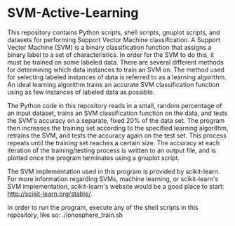 # SVM-Active-Learning
This repository contains Python scripts, shell scripts, gnuplot scripts, and datasets for performing Support Vector Machine classification. A Support Vector Machine (SVM) is a binary classification function that assigns a binary label to a set of characteristics. In order for the SVM to do this, it must be trained on some labeled data. There are several different methods for determining which data instances to train an SVM on. The method used for selecting labeled instances of data is referred to as a learning algorithm. An ideal learning algorithm trains an accurate SVM classification function using as few instances of labeled data as possible.

The Python code in this repository reads in a small, random percentage of an input dataset, trains an SVM classification function on the data, and tests the SVM's accuracy on a separate, fixed 20% of the data set. The program then increases the training set according to the specified learning algorithm, retrains the SVM, and tests the accuracy again on the test set. This process repeats until the training set reaches a certain size. The accuracy at each iteration of the training/testing process is written to an output file, and is plotted once the program terminates using a gnuplot script.

The SVM implementation used in this program is provided by scikit-learn. For more information regarding SVMs, machine learning, or scikit-learn's SVM implementation, scikit-learn's website would be a good place to start: http://scikit-learn.org/stable/.

In order to run the program, execute any of the shell scripts in this repository, like so: ./ionosphere_train.sh
